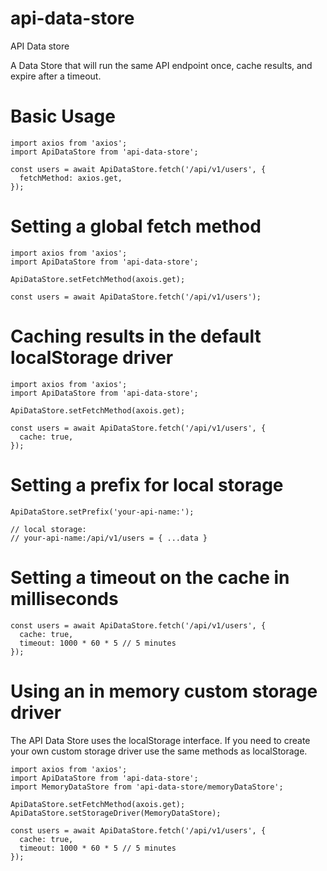 # api-data-store

API Data store

A Data Store that will run the same API endpoint once, cache results, and expire after a timeout.

# Basic Usage

```
import axios from 'axios';
import ApiDataStore from 'api-data-store';

const users = await ApiDataStore.fetch('/api/v1/users', {
  fetchMethod: axios.get,
});
```

# Setting a global fetch method

```
import axios from 'axios';
import ApiDataStore from 'api-data-store';

ApiDataStore.setFetchMethod(axois.get);

const users = await ApiDataStore.fetch('/api/v1/users');
```

# Caching results in the default localStorage driver

```
import axios from 'axios';
import ApiDataStore from 'api-data-store';

ApiDataStore.setFetchMethod(axois.get);

const users = await ApiDataStore.fetch('/api/v1/users', {
  cache: true,
});
```

# Setting a prefix for local storage

```
ApiDataStore.setPrefix('your-api-name:');

// local storage:
// your-api-name:/api/v1/users = { ...data }
```

# Setting a timeout on the cache in milliseconds

```
const users = await ApiDataStore.fetch('/api/v1/users', {
  cache: true,
  timeout: 1000 * 60 * 5 // 5 minutes
});
```

# Using an in memory custom storage driver

The API Data Store uses the localStorage interface. If you need to create your own custom storage driver use the same methods as localStorage.

```
import axios from 'axios';
import ApiDataStore from 'api-data-store';
import MemoryDataStore from 'api-data-store/memoryDataStore';

ApiDataStore.setFetchMethod(axois.get);
ApiDataStore.setStorageDriver(MemoryDataStore);

const users = await ApiDataStore.fetch('/api/v1/users', {
  cache: true,
  timeout: 1000 * 60 * 5 // 5 minutes
});
```
